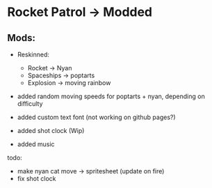 # Rocket Patrol -> Modded

## Mods:
- Reskinned:
    - Rocket -> Nyan 
    - Spaceships -> poptarts
    - Explosion -> moving rainbow

- added random moving speeds for poptarts + nyan, depending on difficulty
- added custom text font (not working on github pages?)
- added shot clock (Wip)
- added music

todo:
- make nyan cat move -> spritesheet (update on fire)
- fix shot clock
